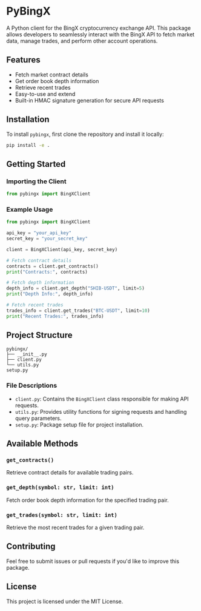 # PyBingX

A Python client for the BingX cryptocurrency exchange API. This package allows developers to seamlessly interact with the BingX API to fetch market data, manage trades, and perform other account operations.

## Features

- Fetch market contract details
- Get order book depth information
- Retrieve recent trades
- Easy-to-use and extend
- Built-in HMAC signature generation for secure API requests

## Installation

To install `pybingx`, first clone the repository and install it locally:

```bash
pip install -e .
```

## Getting Started

### Importing the Client

```python
from pybingx import BingXClient
```

### Example Usage

```python
from pybingx import BingXClient

api_key = "your_api_key"
secret_key = "your_secret_key"

client = BingXClient(api_key, secret_key)

# Fetch contract details
contracts = client.get_contracts()
print("Contracts:", contracts)

# Fetch depth information
depth_info = client.get_depth("SHIB-USDT", limit=5)
print("Depth Info:", depth_info)

# Fetch recent trades
trades_info = client.get_trades("BTC-USDT", limit=10)
print("Recent Trades:", trades_info)
```

## Project Structure

```
pybingx/
├── __init__.py
├── client.py
└── utils.py
setup.py
```

### File Descriptions

- `client.py`: Contains the `BingXClient` class responsible for making API requests.
- `utils.py`: Provides utility functions for signing requests and handling query parameters.
- `setup.py`: Package setup file for project installation.

## Available Methods

### `get_contracts()`
Retrieve contract details for available trading pairs.

### `get_depth(symbol: str, limit: int)`
Fetch order book depth information for the specified trading pair.

### `get_trades(symbol: str, limit: int)`
Retrieve the most recent trades for a given trading pair.

## Contributing

Feel free to submit issues or pull requests if you'd like to improve this package.

## License

This project is licensed under the MIT License.

